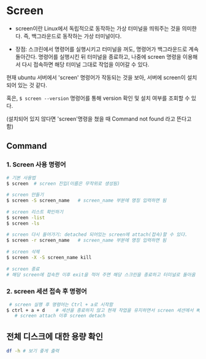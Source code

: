 # Screen

* screen이란 Linux에서 독립적으로 동작하는 가상 터미널을 띄워주는 것을 의미한다. 즉, 백그라운드로 동작하는 가상 터미널이다. 

* 장점: 스크린에서 명령어를 실행시키고 터미널을 꺼도, 명령어가 백그라운드로 계속 돌아간다. 명령어를 실행시킨 뒤 터미널을 종료하고, 나중에 screen 명령을 이용해서 다시 접속하면 해당 터미널 그대로 작업을 이어갈 수 있다.

현재 ubuntu 서버에서 'screen' 명령어가 작동되는 것을 보아, 서버에 screen이 설치되어 있는 것 같다.

혹은, `$ screen --version` 명령어를 통해 version 확인 및 설치 여부를 조회할 수 있다.

(설치되어 있지 않다면 'screen'명령을 쳤을 때 Command not found 라고 뜬다고 함)



## Command

### 1. Screen 사용 명령어

```bash
# 기본 사용법
$ screen  # screen 진입(이름은 무작위로 생성됨)
  
# screen 만들기
$ screen -S screen_name   # screen_name 부분에 명칭 입력하면 됨
  
# screen 리스트 확인하기
$ screen -list 
$ screen -ls
  
# screen 다시 들어가기: detached 되어있는 screen에 attach(접속)할 수 있다.
$ screen -r screen_name   # screen_name 부분에 명칭 입력하면 됨
  
# screen 삭제
$ screen -X -S screen_name kill
  
# screen 종료
# 해당 screen에 접속한 이후 exit을 적어 주면 해당 스크린을 종료하고 터미널로 돌아옴
```



### 2. screen 세션 접속 후 명령어

```bash
 # screen 실행 후 명령어는 Ctrl + a로 시작함
$ ctrl + a + d    # 세션을 종료하지 않고 현재 작업을 유지하면서 screen 세션에서 빠져 나옴
   # screen attach 이후 screen detach
```





## 전체 디스크에 대한 용량 확인

```bash
df -h # 보기 좋게 출력
```

